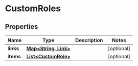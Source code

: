 

# CustomRoles


## Properties

Name | Type | Description | Notes
------------ | ------------- | ------------- | -------------
**links** | [**Map&lt;String, Link&gt;**](Link.md) |  |  [optional]
**items** | [**List&lt;CustomRole&gt;**](CustomRole.md) |  |  [optional]



